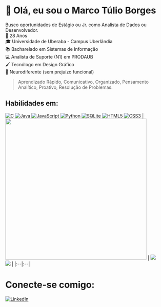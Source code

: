 # 👋 Olá, eu sou o Marco Túlio Borges

Busco oportunidades de Estágio ou Jr. como Analista de Dados ou Desenvolvedor.</br>
📆 28 Anos</br> 🎓 Universidade de Uberaba - Campus Uberlândia</br> 📚 Bacharelado em Sistemas de Informação</br> 💻 Analista de Suporte (N1) em PRODAUB</br> 🖌️ Tecnólogo em Design Gráfico</br> 🧠 Neurodiferente (sem prejuízo funcional)</br>
> Aprendizado Rápido, Comunicativo, Organizado, Pensamento Analítico, Proativo, Resolução de Problemas.
## Habilidades em:
![C](https://img.shields.io/badge/c-%2300599C.svg?style=for-the-badge&logo=c&logoColor=white) ![Java](https://img.shields.io/badge/java-%23ED8B00.svg?style=for-the-badge&logo=openjdk&logoColor=white) ![JavaScript](https://img.shields.io/badge/javascript-%23323330.svg?style=for-the-badge&logo=javascript&logoColor=%23F7DF1E) ![Python](https://img.shields.io/badge/python-3670A0?style=for-the-badge&logo=python&logoColor=ffdd54) ![SQLite](https://img.shields.io/badge/sqlite-%2307405e.svg?style=for-the-badge&logo=sqlite&logoColor=white) ![HTML5](https://img.shields.io/badge/html5-%23E34F26.svg?style=for-the-badge&logo=html5&logoColor=white) ![CSS3](https://img.shields.io/badge/css3-%231572B6.svg?style=for-the-badge&logo=css3&logoColor=white)
| <img src="https://github-readme-stats.vercel.app/api/top-langs/?username=borgesmtp&theme=dark&locale=pt-br" width="440"> | <a href="https://github.com/borgesmtp/alura" target="_blank"><img src="https://github-readme-stats.vercel.app/api/pin/?username=borgesmtp&repo=alura&theme=dark"></a></br> <a href="https://github.com/borgesmtp/uniube" target="_blank"><img src="https://github-readme-stats.vercel.app/api/pin/?username=borgesmtp&repo=uniube&theme=dark"></a> |
|:--|:--|

# Conecte-se comigo:
<a href="https://linkedin.com/in/borgesmtp" target="_blank"><img src="https://img.shields.io/badge/linkedin-%230077B5.svg?style=for-the-badge&logo=linkedin&logoColor=white" alt="LinkedIn"></a>
